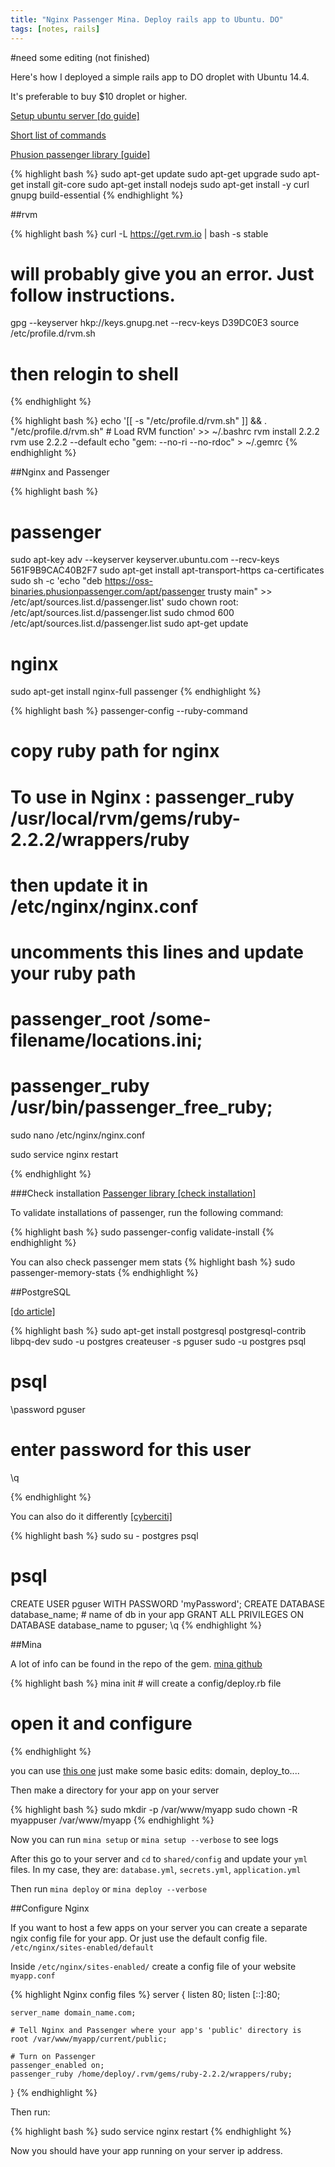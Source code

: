 ```yaml
---
title: "Nginx Passenger Mina. Deploy rails app to Ubuntu. DO"
tags: [notes, rails]
---
```


#need some editing (not finished)

Here's how I deployed a simple rails app to DO droplet with Ubuntu 14.4. 

It's preferable to buy $10 droplet or higher.

[Setup ubuntu server [do guide]](https://www.digitalocean.com/community/tutorials/initial-server-setup-with-ubuntu-14-04)

[Short list of commands](/do-ubuntu-setup-shortlist/)

[Phusion passenger library [guide]](https://www.phusionpassenger.com/library/walkthroughs/deploy/ruby/digital_ocean/nginx/oss/install_language_runtime.html)

{% highlight bash %}
sudo apt-get update
sudo apt-get upgrade
sudo apt-get install git-core
sudo apt-get install nodejs
sudo apt-get install -y curl gnupg build-essential
{% endhighlight %}

##rvm

{% highlight bash %}
curl -L https://get.rvm.io | bash -s stable
# will probably give you an error. Just follow instructions.
gpg --keyserver hkp://keys.gnupg.net --recv-keys D39DC0E3
source /etc/profile.d/rvm.sh
# then relogin to shell
{% endhighlight %}

{% highlight bash %}
echo '[[ -s "/etc/profile.d/rvm.sh" ]] && . "/etc/profile.d/rvm.sh" # Load RVM function' >> ~/.bashrc
rvm install 2.2.2
rvm use 2.2.2 --default
echo "gem: --no-ri --no-rdoc" > ~/.gemrc
{% endhighlight %}

##Nginx and Passenger

{% highlight bash %}
# passenger
sudo apt-key adv --keyserver keyserver.ubuntu.com --recv-keys 561F9B9CAC40B2F7
sudo apt-get install apt-transport-https ca-certificates
sudo sh -c 'echo "deb https://oss-binaries.phusionpassenger.com/apt/passenger trusty main" >> /etc/apt/sources.list.d/passenger.list'
sudo chown root: /etc/apt/sources.list.d/passenger.list
sudo chmod 600 /etc/apt/sources.list.d/passenger.list
sudo apt-get update

# nginx
sudo apt-get install nginx-full passenger
{% endhighlight %}


{% highlight bash %}
passenger-config --ruby-command
# copy ruby path for nginx 
# To use in Nginx : passenger_ruby /usr/local/rvm/gems/ruby-2.2.2/wrappers/ruby

# then update it in /etc/nginx/nginx.conf

# uncomments this lines and update your ruby path
# passenger_root /some-filename/locations.ini;
# passenger_ruby /usr/bin/passenger_free_ruby;

sudo nano /etc/nginx/nginx.conf

sudo service nginx restart

{% endhighlight %}


###Check installation [Passenger library [check installation]](https://www.phusionpassenger.com/library/walkthroughs/deploy/ruby/digital_ocean/nginx/oss/trusty/install_passenger.html#step-3:-check-installation)

To validate installations of passenger, run the following command:

{% highlight bash %}
sudo passenger-config validate-install
{% endhighlight %}



You can also check passenger mem stats
{% highlight bash %}
sudo passenger-memory-stats
{% endhighlight %}


##PostgreSQL

[[do article]](https://www.digitalocean.com/community/tutorials/how-to-use-postgresql-with-your-ruby-on-rails-application-on-ubuntu-14-04)

{% highlight bash %}
sudo apt-get install postgresql postgresql-contrib libpq-dev
sudo -u postgres createuser -s pguser
sudo -u postgres psql

# psql

\password pguser
# enter password for this user
\q

{% endhighlight %}

You can also do it differently [[cyberciti]](http://www.cyberciti.biz/faq/howto-add-postgresql-user-account/)

{% highlight bash %}
sudo su - postgres
psql
# psql

CREATE USER pguser WITH PASSWORD 'myPassword';
CREATE DATABASE database_name; # name of db in your app
GRANT ALL PRIVILEGES ON DATABASE database_name to pguser;
\q
{% endhighlight %}

##Mina

A lot of info can be found in the repo of the gem.
[mina github](https://github.com/mina-deploy/mina)


{% highlight bash %}
mina init # will create a config/deploy.rb file
# open it and configure

{% endhighlight %}

you can use [this one](https://gist.github.com/railsr/efbac95f70f0f3837e86) just make some basic edits: domain, deploy_to....



Then make a directory for your app on your server

{% highlight bash %}
sudo mkdir -p /var/www/myapp
sudo chown -R myappuser /var/www/myapp
{% endhighlight %}

Now you can run `mina setup` or `mina setup --verbose` to see logs

After this go to your server and `cd` to `shared/config` and update your `yml` files.
In my case, they are: `database.yml`, `secrets.yml`, `application.yml`

Then run `mina deploy` or `mina deploy --verbose`

##Configure Nginx

If you want to host a few apps on your server you can create a separate ngix config file for your app. Or just use the default config file. `/etc/nginx/sites-enabled/default`


Inside `/etc/nginx/sites-enabled/` create a config file of your website `myapp.conf`

{% highlight Nginx config files %}
server {
    listen 80;
    listen [::]:80;

    server_name domain_name.com;

    # Tell Nginx and Passenger where your app's 'public' directory is
    root /var/www/myapp/current/public;

    # Turn on Passenger
    passenger_enabled on;
    passenger_ruby /home/deploy/.rvm/gems/ruby-2.2.2/wrappers/ruby;
}
{% endhighlight %}    



Then run:

{% highlight bash %}
sudo service nginx restart
{% endhighlight %}

Now you should have your app running on your server ip address.